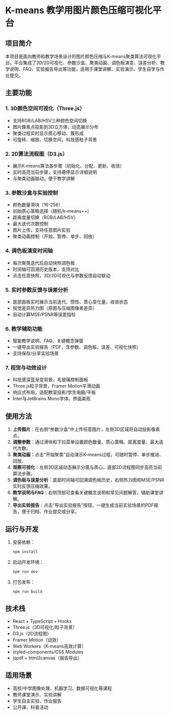 # K-means 教学用图片颜色压缩可视化平台

## 项目简介
本项目是面向教师和教学场景设计的图片颜色压缩与K-means聚类算法可视化平台。平台集成了3D/2D可视化、参数沙盒、聚类动画、调色板演变、误差分析、教学说明、FAQ、实验报告导出等功能，适用于课堂讲解、实验演示、学生自学与作业提交。

## 主要功能

### 1. 3D颜色空间可视化（Three.js）
- 支持RGB/LAB/HSV三种颜色空间切换
- 图片像素点投影到3D立方体，动态展示分布
- 聚类过程实时显示质心移动、簇形成
- 可旋转、缩放、切换空间，科技感粒子背景

### 2. 2D算法流程图（D3.js）
- 展示K-means算法各步骤（初始化、分配、更新、收敛）
- 实时高亮当前步骤，支持悬停显示详细说明
- 与聚类动画联动，便于教学讲解

### 3. 参数沙盒与实验控制
- 颜色数量滑块（16-256）
- 初始质心策略选择（随机/k-means++）
- 距离度量切换（RGB/LAB/HSV）
- 最大迭代次数控制
- 图片上传，支持任意图片实验
- 聚类动画控制（开始、暂停、单步、回放）

### 4. 调色板演变时间轴
- 每次聚类迭代后自动快照调色板
- 时间轴可回溯历史版本，支持对比
- 点击任意快照，3D/2D可视化与参数反馈自动联动

### 5. 实时参数反馈与误差分析
- 底部面板实时展示当前迭代、惯性、质心变化量、收敛状态
- 视觉差异热力图（原图与压缩图像素差异）
- 自动计算MSE/PSNR等误差指标

### 6. 教学辅助功能
- 智能教学说明、FAQ、关键概念弹窗
- 一键导出实验报告（PDF，含参数、调色板、误差、可视化快照）
- 支持保存/分享实验场景

### 7. 视觉与动效设计
- 科技感深蓝渐变背景，毛玻璃控制面板
- Three.js粒子背景，Framer Motion平滑动画
- 响应式布局，适配教室投影/学生电脑/平板
- Inter与JetBrains Mono字体，界面美观

## 使用方法

1. **上传图片**：在右侧“参数沙盒”中上传任意图片，左侧3D区域将自动投影像素点。
2. **调整参数**：通过滑块和下拉菜单设置颜色数量、质心策略、距离度量、最大迭代次数。
3. **聚类动画**：点击“开始聚类”自动演示K-means过程，可随时暂停、单步推进、回放。
4. **观察可视化**：左侧3D区域动态展示分簇与质心，底部2D流程图同步高亮当前算法步骤。
5. **调色板与误差分析**：底部时间轴可回溯调色板历史，右侧热力图和MSE/PSNR实时反馈压缩效果。
6. **教学说明与FAQ**：右侧顶部可查看关键概念说明和常见问题解答，辅助课堂讲解。
7. **导出实验报告**：点击“导出实验报告”按钮，一键生成当前实验场景的PDF报告，便于归档、作业提交或分享。

## 运行与开发

1. 安装依赖：
   ```bash
   npm install
   ```
2. 启动开发环境：
   ```bash
   npm run dev
   ```
3. 打包发布：
   ```bash
   npm run build
   ```

## 技术栈
- React + TypeScript + Hooks
- Three.js（3D可视化/粒子背景）
- D3.js（2D流程图）
- Framer Motion（动效）
- Web Workers（K-means高效计算）
- styled-components/CSS Modules
- jspdf + html2canvas（报告导出）

## 适用场景
- 高校/中学图像处理、机器学习、数据可视化等课程
- 教师课堂演示、实验讲解
- 学生自主实验、作业报告
- 公开课、科普活动 